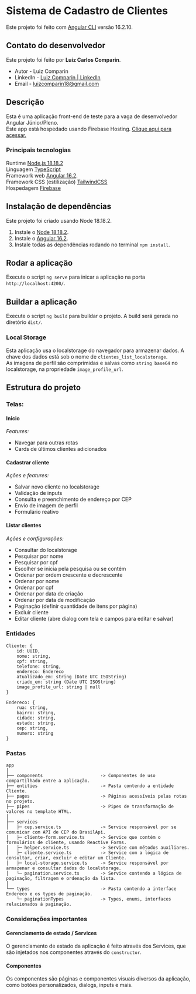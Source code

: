 # Sistema de Cadastro de Clientes

Este projeto foi feito com [Angular CLI](https://github.com/angular/angular-cli) versão 16.2.10.

## Contato do desenvolvedor

Este projeto foi feito por **Luiz Carlos Comparin**.

-   Autor - Luiz Comparin
-   LinkedIn - [Luiz Comparin | LinkedIn](https://www.linkedin.com/in/luiz-carlos-comparin/)
-   Email - [luizcomparin18@gmail.com](mailto:luizcomparin18@gmail.com)

## Descrição

Esta é uma aplicação front-end de teste para a vaga de desenvolvedor Angular Júnior/Pleno. </br>
Este app está hospedado usando Firebase Hosting.
<a href="https://sistemacadastroangular.web.app/inicio" target="_blank">Clique aqui para acessar.</a>

### Principais tecnologias

Runtime [Node.js 18.18.2](https://nodejs.org/en/blog/release/v18.18.2) </br>
Linguagem [TypeScript](https://www.typescriptlang.org/) </br>
Framework web [Angular 16.2](https://github.com/nestjs/nest). </br>
Framework CSS (estilização) [TailwindCSS](https://tailwindcss.com/docs/installation) </br>
Hospedagem [Firebase](https://firebase.google.com/?hl=pt) </br>

## Instalação de dependências

Este projeto foi criado usando Node 18.18.2.

1. Instale o [Node 18.18.2](https://nodejs.org/en/blog/release/v18.18.2).
2. Instale o [Angular 16.2](https://github.com/angular/angular-cli).
3. Instale todas as dependências rodando no terminal `npm install`.

## Rodar a aplicação

Execute o script `ng serve` para inicar a aplicação na porta `http://localhost:4200/`.

## Buildar a aplicação

Execute o script `ng build` para buildar o projeto. A build será gerada no diretório `dist/`.

### Local Storage

Esta aplicação usa o localstorage do navegador para armazenar dados. A chave dos dados está sob o nome de `clientes_list_localstorage`. <br/>
As imagens de perfil são comprimidas e salvas como `string base64` no localstorage, na propriedade `image_profile_url`.

## Estrutura do projeto

### Telas:

#### Inicio

_Features:_ </br>

-   Navegar para outras rotas </br>
-   Cards de últimos clientes adicionados </br>

#### Cadastrar cliente

_Ações e features:_ </br>

-   Salvar novo cliente no localstorage </br>
-   Validação de inputs </br>
-   Consulta e preenchimento de endereço por CEP </br>
-   Envio de imagem de perfil </br>
-   Formulário reativo </br>

#### Listar clientes

_Ações e configurações:_ </br>

-   Consultar do localstorage </br>
-   Pesquisar por nome </br>
-   Pesquisar por cpf </br>
-   Escolher se inicia pela pesquisa ou se contém </br>
-   Ordenar por ordem crescente e decrescente </br>
-   Ordenar por nome </br>
-   Ordenar por cpf </br>
-   Ordenar por data de criação </br>
-   Ordenar por data de modificação </br>
-   Paginação (definir quantidade de itens por página) </br>
-   Excluir cliente </br>
-   Editar cliente (abre dialog com tela e campos para editar e salvar) </br>

### Entidades

```
Cliente: {
    id: UUID,
    nome: string,
    cpf: string,
    telefone: string,
    endereco: Endereco
    atualizado_em: string (Date UTC ISOString)
    criado_em: string (Date UTC ISOString)
    image_profile_url: string | null
}

Endereco: {
    rua: string,
    bairro: string,
    cidade: string,
    estado: string,
    cep: string,
    numero: string
}

```

### Pastas

```
app
│
├── components                      -> Componentes de uso compartilhado entre a aplicação.
├── entities                        -> Pasta contendo a entidade Cliente.
├── pages                           -> Páginas acessíveis pelas rotas no projeto.
├── pipes                           -> Pipes de transformação de valores no template HTML.
│
├── services
│	├─ cep.service.ts               -> Service responsável por se comunicar com API de CEP do BrasilApi.
│	├─ cliente-form.service.ts      -> Service que contém o formulários de cliente, usando Reactive Forms.
│	├─ helper.service.ts            -> Service com métodos auxiliares.
│	├─ cliente.service.ts           -> Service com a lógica de consultar, criar, excluir e editar um Cliente.
│	├─ local-storage.service.ts     -> Service responsável por armazenar e consultar dados do localstorage.
│	└─ pagination.service.ts        -> Service contendo a lógica de paginação, filtragem e ordenação da lista.
│
└── types                           -> Pasta contendo a interface Endereco e os types de paginação.
	└─ paginationTypes              -> Types, enums, interfaces relacionados à paginação.

```

### Considerações importantes

#### Gerenciamento de estado / Services

O gerenciamento de estado da aplicação é feito através dos Services, que são injetados nos componentes através do `constructor`.

#### Componentes

Os componentes são páginas e componentes visuais diversos da aplicação, como botões personalizados, dialogs, inputs e mais.
